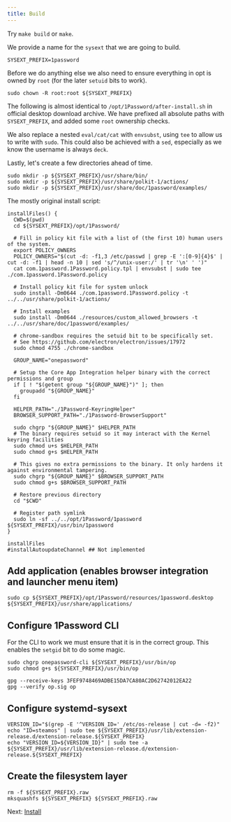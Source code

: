 ```yaml
---
title: Build
---
```

<!-- hide the `ex` bits, they're only useful in this script
set -ex
-->

Try `make build` or `make`.

We provide a name for the `sysext` that we are going to build.

```shell
SYSEXT_PREFIX=1password
```

Before we do anything else we also need to ensure everything in opt is owned by `root` (for the later `setuid` bits to work).

```shell
sudo chown -R root:root ${SYSEXT_PREFIX}
```

The following is almost identical to `/opt/1Password/after-install.sh` in official desktop download archive.
We have prefixed all absolute paths with `SYSEXT_PREFIX`, and added some `root` ownership checks.

We also replace a nested `eval/cat/cat` with `envsubst`, using `tee` to allow us to write with `sudo`.
This could also be achieved with a `sed`, especially as we know the username is always `deck`.

Lastly, let's create a few directories ahead of time.

```shell
sudo mkdir -p ${SYSEXT_PREFIX}/usr/share/bin/
sudo mkdir -p ${SYSEXT_PREFIX}/usr/share/polkit-1/actions/
sudo mkdir -p ${SYSEXT_PREFIX}/usr/share/doc/1password/examples/
```

The mostly original install script:

```shell
installFiles() {
  CWD=$(pwd)
  cd ${SYSEXT_PREFIX}/opt/1Password/

  # Fill in policy kit file with a list of (the first 10) human users of the system.
  export POLICY_OWNERS
  POLICY_OWNERS="$(cut -d: -f1,3 /etc/passwd | grep -E ':[0-9]{4}$' | cut -d: -f1 | head -n 10 | sed 's/^/unix-user:/' | tr '\n' ' ')"
  cat com.1password.1Password.policy.tpl | envsubst | sudo tee ./com.1password.1Password.policy

  # Install policy kit file for system unlock
  sudo install -Dm0644 ./com.1password.1Password.policy -t ../../usr/share/polkit-1/actions/

  # Install examples
  sudo install -Dm0644 ./resources/custom_allowed_browsers -t ../../usr/share/doc/1password/examples/

  # chrome-sandbox requires the setuid bit to be specifically set.
  # See https://github.com/electron/electron/issues/17972
  sudo chmod 4755 ./chrome-sandbox

  GROUP_NAME="onepassword"

  # Setup the Core App Integration helper binary with the correct permissions and group
  if [ ! "$(getent group "${GROUP_NAME}")" ]; then
    groupadd "${GROUP_NAME}"
  fi

  HELPER_PATH="./1Password-KeyringHelper"
  BROWSER_SUPPORT_PATH="./1Password-BrowserSupport"

  sudo chgrp "${GROUP_NAME}" $HELPER_PATH
  # The binary requires setuid so it may interact with the Kernel keyring facilities
  sudo chmod u+s $HELPER_PATH
  sudo chmod g+s $HELPER_PATH

  # This gives no extra permissions to the binary. It only hardens it against environmental tampering.
  sudo chgrp "${GROUP_NAME}" $BROWSER_SUPPORT_PATH
  sudo chmod g+s $BROWSER_SUPPORT_PATH

  # Restore previous directory
  cd "$CWD"

  # Register path symlink
  sudo ln -sf ../../opt/1Password/1password ${SYSEXT_PREFIX}/usr/bin/1password
}

installFiles
#installAutoupdateChannel ## Not implemented
```

## Add application (enables browser integration and launcher menu item)

```shell
sudo cp ${SYSEXT_PREFIX}/opt/1Password/resources/1password.desktop ${SYSEXT_PREFIX}/usr/share/applications/
```

## Configure 1Password CLI

For the CLI to work we must ensure that it is in the correct group. This enables the `setgid` bit to do some magic.

```shell
sudo chgrp onepassword-cli ${SYSEXT_PREFIX}/usr/bin/op
sudo chmod g+s ${SYSEXT_PREFIX}/usr/bin/op
```

    gpg --receive-keys 3FEF9748469ADBE15DA7CA80AC2D62742012EA22
    gpg --verify op.sig op

## Configure systemd-sysext

```shell
VERSION_ID="$(grep -E '^VERSION_ID=' /etc/os-release | cut -d= -f2)"
echo "ID=steamos" | sudo tee ${SYSEXT_PREFIX}/usr/lib/extension-release.d/extension-release.${SYSEXT_PREFIX}
echo "VERSION_ID=${VERSION_ID}" | sudo tee -a ${SYSEXT_PREFIX}/usr/lib/extension-release.d/extension-release.${SYSEXT_PREFIX}
```

## Create the filesystem layer

```shell
rm -f ${SYSEXT_PREFIX}.raw
mksquashfs ${SYSEXT_PREFIX} ${SYSEXT_PREFIX}.raw
```

Next: [Install](install)
